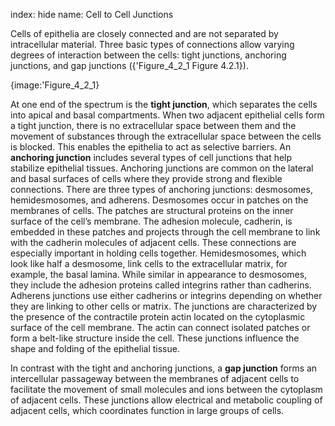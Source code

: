 index: hide
name: Cell to Cell Junctions

Cells of epithelia are closely connected and are not separated by intracellular material. Three basic types of connections allow varying degrees of interaction between the cells: tight junctions, anchoring junctions, and gap junctions ({'Figure_4_2_1 Figure 4.2.1}).


{image:'Figure_4_2_1}
        

At one end of the spectrum is the  **tight junction**, which separates the cells into apical and basal compartments. When two adjacent epithelial cells form a tight junction, there is no extracellular space between them and the movement of substances through the extracellular space between the cells is blocked. This enables the epithelia to act as selective barriers. An  **anchoring junction** includes several types of cell junctions that help stabilize epithelial tissues. Anchoring junctions are common on the lateral and basal surfaces of cells where they provide strong and flexible connections. There are three types of anchoring junctions: desmosomes, hemidesmosomes, and adherens. Desmosomes occur in patches on the membranes of cells. The patches are structural proteins on the inner surface of the cell’s membrane. The adhesion molecule, cadherin, is embedded in these patches and projects through the cell membrane to link with the cadherin molecules of adjacent cells. These connections are especially important in holding cells together. Hemidesmosomes, which look like half a desmosome, link cells to the extracellular matrix, for example, the basal lamina. While similar in appearance to desmosomes, they include the adhesion proteins called integrins rather than cadherins. Adherens junctions use either cadherins or integrins depending on whether they are linking to other cells or matrix. The junctions are characterized by the presence of the contractile protein actin located on the cytoplasmic surface of the cell membrane. The actin can connect isolated patches or form a belt-like structure inside the cell. These junctions influence the shape and folding of the epithelial tissue.

In contrast with the tight and anchoring junctions, a  **gap junction** forms an intercellular passageway between the membranes of adjacent cells to facilitate the movement of small molecules and ions between the cytoplasm of adjacent cells. These junctions allow electrical and metabolic coupling of adjacent cells, which coordinates function in large groups of cells.
